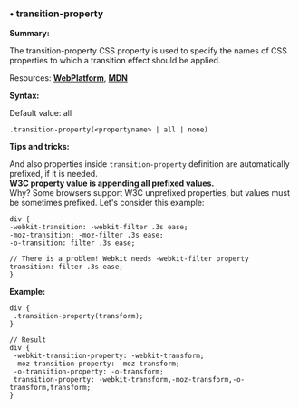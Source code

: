 ### <a name="transition-property"></a> &#8226; transition-property
**Summary:**

The transition-property CSS property is used to specify the names of CSS properties to which a transition effect should be applied.

Resources: **[WebPlatform](http://docs.webplatform.org/wiki/css/properties/transition-property)**, **[MDN](https://developer.mozilla.org/en-US/docs/Web/CSS/transition-property)**

**Syntax:**
  
  Default value: all

    .transition-property(<propertyname> | all | none)

**Tips and tricks:**

  And also properties inside `transition-property` definition are automatically prefixed, if it is needed.  
  **W3C property value is appending all prefixed values.**  
  Why? Some browsers support W3C unprefixed properties, but values must be sometimes prefixed.
  Let's consider this example:

    div {
    -webkit-transition: -webkit-filter .3s ease;
    -moz-transition: -moz-filter .3s ease;
    -o-transition: filter .3s ease;

    // There is a problem! Webkit needs -webkit-filter property
    transition: filter .3s ease;
    }

**Example:**

    div {
     .transition-property(transform);
    }
    
    // Result
    div {
     -webkit-transition-property: -webkit-transform;
     -moz-transition-property: -moz-transform;
     -o-transition-property: -o-transform;
     transition-property: -webkit-transform,-moz-transform,-o-transform,transform;
    }


